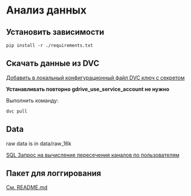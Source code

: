 # Анализ данных

## Установить зависимости

```
pip install -r ./requirements.txt
```

## Скачать данные из DVC

[Добавить в локальный конфигурационный файл DVC ключ с секретом](https://dvc.org/doc/user-guide/setup-google-drive-remote#using-service-accounts)

**Устанавливать повторно gdrive_use_service_account не нужно**

Выполнить команду:
```
dvc pull
```

## Data

raw data is in data/raw_16k

[SQL Запрос на вычисление пересечения каналов по пользователям](https://gist.github.com/KernelA/22a65f1631c3b586c34d32c63fbd6141)


## Пакет для логгирования

[См. README.md](logger/README.md)
